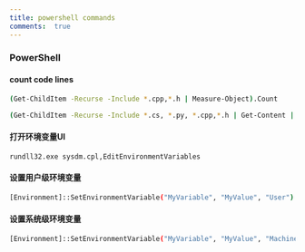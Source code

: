 ```yaml
---
title: powershell commands
comments:  true
---
```


### PowerShell 

#### count code lines


```bash title="files count"
(Get-ChildItem -Recurse -Include *.cpp,*.h | Measure-Object).Count
```

```bash title="lines count"
(Get-ChildItem -Recurse -Include *.cs, *.py, *.cpp,*.h | Get-Content | Measure-Object -Line).Lines
```

#### 打开环境变量UI

`rundll32.exe sysdm.cpl,EditEnvironmentVariables`

#### 设置用户级环境变量
```sh
[Environment]::SetEnvironmentVariable("MyVariable", "MyValue", "User")
```

#### 设置系统级环境变量

```sh
[Environment]::SetEnvironmentVariable("MyVariable", "MyValue", "Machine")
```